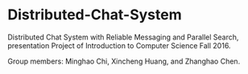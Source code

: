 # Distributed-Chat-System

Distributed Chat System with Reliable Messaging and Parallel Search, presentation Project of Introduction to Computer Science Fall 2016.

Group members: Minghao Chi, Xincheng Huang, and Zhanghao Chen.
